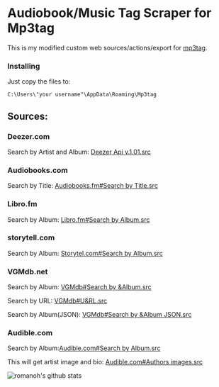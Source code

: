 # Audiobook/Music Tag Scraper for Mp3tag

This is my modified custom web sources/actions/export for [mp3tag](https://www.mp3tag.de/en/).

### Installing
Just copy the files to:

```
C:\Users\"your username"\AppData\Roaming\Mp3tag
```

## Sources:

### Deezer.com
Search by Artist and Album: [Deezer Api v.1.01.src](https://github.com/romanoh/Mp3tag/blob/master/data/sources/Deezer%20Api%20v.1.01.src)

### Audiobooks.com
Search by Title: [Audiobooks.fm#Search by Title.src](https://github.com/romanoh/Mp3tag-Repository/blob/master/data/sources/Audiobooks.com%23Search%20by%20Title.src)

### Libro.fm
Search by Album: [Libro.fm#Search by Album.src](https://github.com/romanoh/Mp3tag-Repository/blob/master/data/sources/Libro.fm%23Search%20by%20Album.src)

### storytell.com
Search by Album: [Storytel.com#Search by Album.src](https://github.com/romanoh/Mp3tag-Repository/blob/master/data/sources/Storytel.com%23Search%20by%20Album.src)

### VGMdb.net
Search by Album: [VGMdb#Search by &Album.src](https://github.com/romanoh/Mp3tag-Repository/blob/master/data/sources/VGMdb%23Search%20by%20%26Album.src)

Search by URL: [VGMdb#U&RL.src](https://github.com/romanoh/Mp3tag-Repository/blob/master/data/sources/VGMdb%23U%26RL.src)

Search by Album(JSON): [VGMdb#Search by &Album JSON.src](https://github.com/romanoh/Mp3tag-Repository/blob/master/data/sources/VGMdb%23Search%20by%20%26Album%20JSON.src)


### Audible.com
Search by Album:[Audible.com#Search by Album.src](https://github.com/romanoh/Mp3tag-Repository/blob/master/data/sources/Audible.com%23Search%20by%20Album.src)

This will get artist image and bio: [Audible.com#Authors images.src](https://github.com/romanoh/Mp3tag-Repository/blob/master/data/sources/Audible.com%23Authors%20images.src)


![romanoh's github stats](https://github-readme-stats.vercel.app/api?username=romanoh&show_icons=true)



